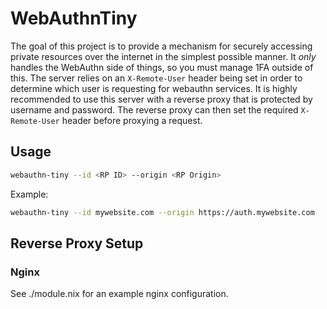 # WebAuthnTiny

The goal of this project is to provide a mechanism for securely accessing
private resources over the internet in the simplest possible manner. It _only_
handles the WebAuthn side of things, so you must manage 1FA outside of this. The
server relies on an `X-Remote-User` header being set in order to determine which
user is requesting for webauthn services. It is highly recommended to use this
server with a reverse proxy that is protected by username and password. The
reverse proxy can then set the required `X-Remote-User` header before proxying a
request.

## Usage

```bash
webauthn-tiny --id <RP ID> --origin <RP Origin>
```

Example:

```bash
webauthn-tiny --id mywebsite.com --origin https://auth.mywebsite.com
```

## Reverse Proxy Setup

### Nginx

See ./module.nix for an example nginx configuration.
